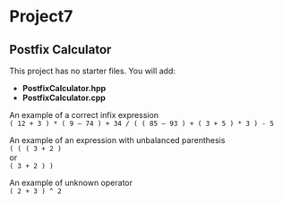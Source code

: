 # Project7
## Postfix Calculator


This project has no starter files. 
You will add:  
+ **PostfixCalculator.hpp**
+ **PostfixCalculator.cpp**  

An example of a correct infix expression  
`( 12 + 3 ) * ( 9 – 74 ) + 34 / ( ( 85 – 93 ) + ( 3 + 5 ) * 3 ) - 5 `

An example of an expression with unbalanced parenthesis   
`( ( ( 3 + 2 ) `  
or   
`( 3 + 2 ) )`  

An example of unknown operator   
`( 2 + 3 ) ^ 2`
